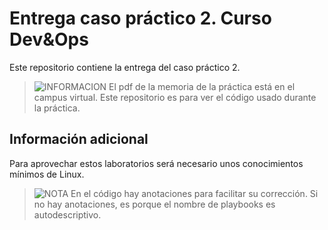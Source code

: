 # Entrega caso práctico 2. Curso Dev&Ops

Este repositorio contiene la entrega del caso práctico 2.

> ![INFORMACION](imgs/information-icon.png) El pdf de la memoria de la práctica está en el campus virtual. Este repositorio es para ver el código usado durante la práctica.

## Información adicional

Para aprovechar estos laboratorios será necesario unos conocimientos mínimos de Linux.

> ![NOTA](imgs/note-icon.png) En el código hay anotaciones para facilitar su corrección. Si no hay anotaciones, es porque el nombre de playbooks es autodescriptivo.
